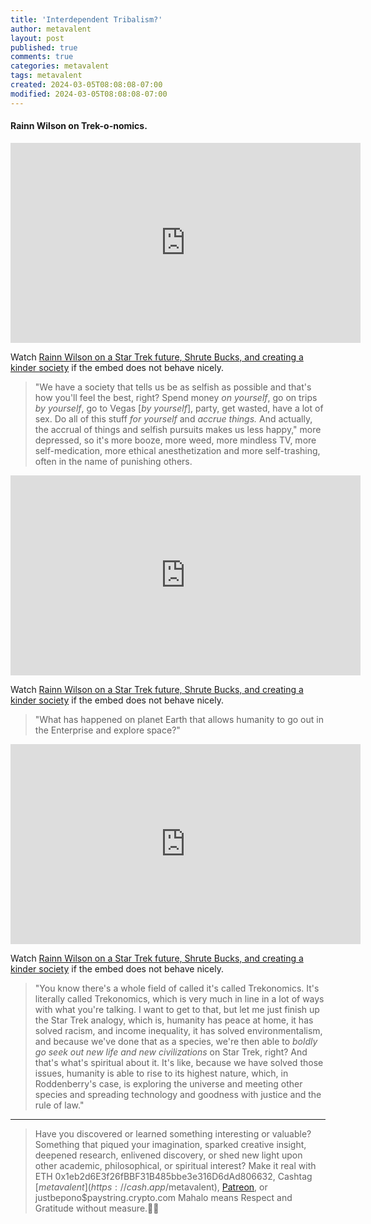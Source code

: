 ```yaml
---
title: 'Interdependent Tribalism?'
author: metavalent
layout: post
published: true
comments: true
categories: metavalent
tags: metavalent
created: 2024-03-05T08:08:08-07:00
modified: 2024-03-05T08:08:08-07:00
---
```


#### Rainn Wilson on Trek-o-nomics.

<!-- YouTube Player -->
<iframe id="ytplayer" type="text/html" class="center" width="560" height="320" src="https://www.youtube.com/embed/uznfsuCuFio?t=1197s" frameborder="0"></iframe>

Watch [Rainn Wilson on a Star Trek future, Shrute Bucks, and creating a kinder society](https://youtu.be/uznfsuCuFio?t=1197s) if the embed does not behave nicely.

> "We have a society that tells us be as selfish as possible and that's how you'll feel the best, right? Spend money *on yourself*, go on trips *by yourself*, go to Vegas [*by yourself*], party, get wasted, have a lot of sex. Do all of this stuff *for yourself* and *accrue things.* And actually, the accrual of things and selfish pursuits makes us less happy," more depressed, so it's more booze, more weed, more mindless TV, more self-medication, more ethical anesthetization and more self-trashing, often in the name of punishing others. 

<!-- Yeah. That sounds *kind* and healthy. Great work. Brilliant. -->

<!-- YouTube Player -->
<iframe id="ytplayer" type="text/html" class="center" width="560" height="320" src="https://www.youtube.com/embed/uznfsuCuFio?t=417" frameborder="0"></iframe>

Watch [Rainn Wilson on a Star Trek future, Shrute Bucks, and creating a kinder society](https://youtu.be/uznfsuCuFio?t=417) if the embed does not behave nicely.

> "What has happened on planet Earth that allows humanity to go out in the Enterprise and explore space?"

<!-- YouTube Player -->
<iframe id="ytplayer" type="text/html" class="center" width="560" height="320" src="https://www.youtube.com/embed/uznfsuCuFio?t=507" frameborder="0"></iframe>

Watch [Rainn Wilson on a Star Trek future, Shrute Bucks, and creating a kinder society](https://youtu.be/uznfsuCuFio?t=507) if the embed does not behave nicely.

> "You know there's a whole field of called it's called Trekonomics. It's literally called Trekonomics, which is very much in line in a lot of ways with what you're talking. I want to get to that, but let me just finish up the Star Trek analogy, which is, humanity has peace at home, it has solved racism, and income inequality, it has solved environmentalism, and because we've done that as a species, we're then able to *boldly go seek out new life and new civilizations* on Star Trek, right? And that's what's spiritual about it. It's like, because we have solved those issues, humanity is able to rise to its highest nature, which, in Roddenberry's case, is exploring the universe and meeting other species and spreading technology and goodness with justice and the rule of law."

---
> Have you discovered or learned something interesting or valuable? Something that piqued your imagination, sparked creative insight, deepened research, enlivened discovery, or shed new light upon other academic, philosophical, or spiritual interest? Make it real with ETH 0x1eb2d6E3f26fBBF31B485bbe3e316D6dAd806632, Cashtag [$metavalent](https://cash.app/$metavalent), [Patreon](https://patreon.com/metavalent), or justbepono$paystring.crypto.com Mahalo means Respect and Gratitude without measure.🙏🏼


